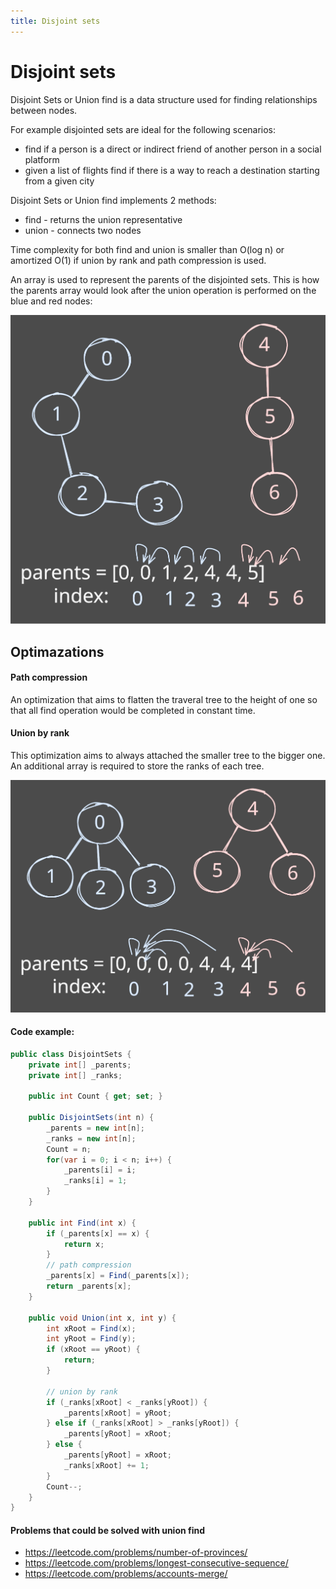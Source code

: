 ```yaml
---
title: Disjoint sets
---
```

# Disjoint sets

Disjoint Sets or Union find is a data structure used for finding relationships between nodes.

For example disjointed sets are ideal for the following scenarios:
- find if a person is a direct or indirect friend of another person in a social platform
- given a list of flights find if there is a way to reach a destination starting from a given city

Disjoint Sets or Union find implements 2 methods:
- find - returns the union representative
- union - connects two nodes

Time complexity for both find and union is smaller than O(log n) or amortized O(1) if union by rank and path compression is used.

An array is used to represent the parents of the disjointed sets. This is how the parents array would look after the union operation is performed on the blue and red nodes:

![image](/disjoint-sets.svg)

## Optimazations 

#### Path compression
An optimization that aims to flatten the traveral tree to the height of one so that all find operation would be completed in constant time.

#### Union by rank
This optimization aims to always attached the smaller tree to the bigger one. An additional array is required to store the ranks of each tree.

![image](/disjoint-sets-copmleted.svg)
#### Code example:
```cs
public class DisjointSets {
    private int[] _parents;
    private int[] _ranks;
    
	public int Count { get; set; }

    public DisjointSets(int n) {
        _parents = new int[n];
        _ranks = new int[n];
        Count = n;
        for(var i = 0; i < n; i++) {
            _parents[i] = i;
            _ranks[i] = 1;
        }
    }
    
    public int Find(int x) {
        if (_parents[x] == x) {
            return x;
        }
        // path compression
        _parents[x] = Find(_parents[x]);
        return _parents[x];
    }

    public void Union(int x, int y) {
        int xRoot = Find(x);
        int yRoot = Find(y);
        if (xRoot == yRoot) {
            return;
        }

        // union by rank
        if (_ranks[xRoot] < _ranks[yRoot]) {
            _parents[xRoot] = yRoot;
        } else if (_ranks[xRoot] > _ranks[yRoot]) {
            _parents[yRoot] = xRoot;
        } else {
            _parents[yRoot] = xRoot;
            _ranks[xRoot] += 1;
        }
        Count--;
    }
}
```

#### Problems that could be solved with union find
- https://leetcode.com/problems/number-of-provinces/
- https://leetcode.com/problems/longest-consecutive-sequence/
- https://leetcode.com/problems/accounts-merge/
